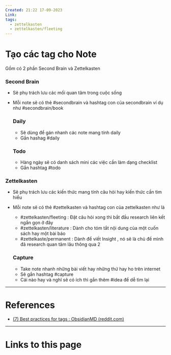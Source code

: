 ```yaml
---
Created: 21:22 17-09-2023
Link: 
tags:
  - zettelkasten
  - zettelkasten/fleeting
---
```


# Tạo các tag cho Note

Gồm có 2 phần Second Brain và Zettelkasten
### Second Brain 
- Sẽ phụ trách lưu các mối quan tâm trong cuộc sống
- Mỗi note sẽ có thẻ #secondbrain và hashtag con của secondbrain ví dụ như #secondbrain/book 

	### Daily
	- Sẽ dùng để gán nhanh các note mang tính daily
	- Gắn hashag #daily 
	
	### Todo
	- Hàng ngày sẽ có danh sách mini các việc cần làm dạng checklist
	- Gắn hashtag #todo 


### Zettelkasten
- Sẽ phụ trách lưu các kiến thức mang tính câu hỏi hay kiến thức cần tìm hiểu 
- Mỗi note sẽ có thẻ #zettelkasten và hashtag con của zettelkasten như là 
	- #zettelkasten/fleeting : Đặt câu hỏi xong thì bắt đầu research liên kết ngắn gọn ở đây
	- #zettelkasten/literature : Dành cho tóm tắt nội dung của một cuốn sách hay một bài báo 
	- #zettelkaste/permanent : Dành để viết Insight , nó sẽ là chủ đề mình đã research quan tâm lâu thông qua 2

	### Capture
	- Take note nhanh những bài viết hay những thứ hay ho trên internet
	- Sẽ gắn hashtag #capture
	- Cái nào hay và nghĩ sẽ có ích thì gắn thêm #idea để dễ tìm lại 



--- 
# References

- [(7) Best practices for tags : ObsidianMD (reddit.com)](https://www.reddit.com/r/ObsidianMD/com-ments/116dkz1/best_practices_for_tags/)

--- 
# Links to this page


